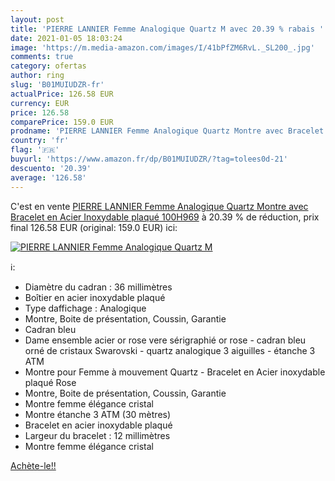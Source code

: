 ```yaml
---
layout: post
title: 'PIERRE LANNIER Femme Analogique Quartz M avec 20.39 % rabais '
date: 2021-01-05 18:03:24
image: 'https://m.media-amazon.com/images/I/41bPfZM6RvL._SL200_.jpg'
comments: true
category: ofertas
author: ring
slug: 'B01MUIUDZR-fr'
actualPrice: 126.58 EUR
currency: EUR
price: 126.58
comparePrice: 159.0 EUR
prodname: 'PIERRE LANNIER Femme Analogique Quartz Montre avec Bracelet en Acier Inoxydable plaqué 100H969'
country: 'fr'
flag: '🇫🇷'
buyurl: 'https://www.amazon.fr/dp/B01MUIUDZR/?tag=tolees0d-21'
descuento: '20.39'
average: '126.58'
---
```


C'est en vente [PIERRE LANNIER Femme Analogique Quartz Montre avec Bracelet en Acier Inoxydable plaqué 100H969](https://www.amazon.fr/dp/B01MUIUDZR/?tag=tolees0d-21)  à  20.39 % de réduction, prix final  126.58 EUR (original: 159.0 EUR) ici:

[![PIERRE LANNIER Femme Analogique Quartz M](https://m.media-amazon.com/images/I/41bPfZM6RvL._SL200_.jpg)](https://www.amazon.fr/dp/B01MUIUDZR/?tag=tolees0d-21)

ℹ️:

- Diamètre du cadran : 36 millimètres
- Boîtier en acier inoxydable plaqué
- Type daffichage : Analogique
- Montre, Boite de présentation, Coussin, Garantie
- Cadran bleu
- Dame ensemble acier or rose vere sérigraphié or rose - cadran bleu orné de cristaux Swarovski - quartz analogique 3 aiguilles - étanche 3 ATM
- Montre pour Femme à mouvement Quartz - Bracelet en Acier inoxydable plaqué Rose
- Montre, Boite de présentation, Coussin, Garantie
- Montre femme élégance cristal
- Montre étanche 3 ATM (30 mètres)
- Bracelet en acier inoxydable plaqué
- Largeur du bracelet : 12 millimètres
- Montre femme élégance cristal

[Achète-le!!](https://www.amazon.fr/dp/B01MUIUDZR/?tag=tolees0d-21)
